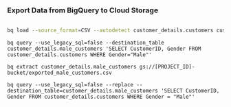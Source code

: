 ### Export Data from BigQuery to Cloud Storage




```bash

bq load --source_format=CSV --autodetect customer_details.customers customers.csv
```
```
bq query --use_legacy_sql=false --destination_table customer_details.male_customers 'SELECT CustomerID, Gender FROM customer_details.customers WHERE Gender="Male"'
```
```
bq extract customer_details.male_customers gs://[PROJECT_ID]-bucket/exported_male_customers.csv
```
```
bq query --use_legacy_sql=false --replace --destination_table=customer_details.male_customers 'SELECT CustomerID, Gender FROM customer_details.customers WHERE Gender = "Male"'
```






